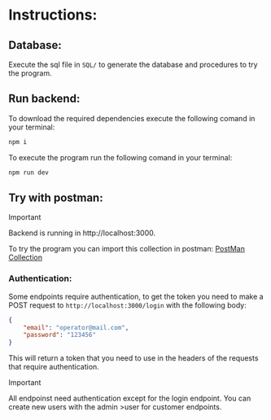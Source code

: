 # Instructions:
## Database:
Execute the sql file in `SQL/` to generate the database and procedures to try the program.
## Run backend:
To download the required dependencies execute the following comand in your terminal:
```bash
npm i
```
To execute the program run the following comand in your terminal:
```bash
npm run dev
```
## Try with postman:
>[!Important]
>Backend is running in http://localhost:3000.

To try the program you can import this collection in postman:
[PostMan Collection](D360.postman_collection.json)

### Authentication:
Some endpoints require authentication, to get the token you need to make a POST request to `http://localhost:3000/login` with the following body:
```json
{
    "email": "operator@mail.com",
    "password": "123456"
}
```
This will return a token that you need to use in the headers of the requests that require authentication.
>[!Important]
>All endpoinst need authentication except for the login endpoint. You can create new users with the admin >user for customer endpoints.